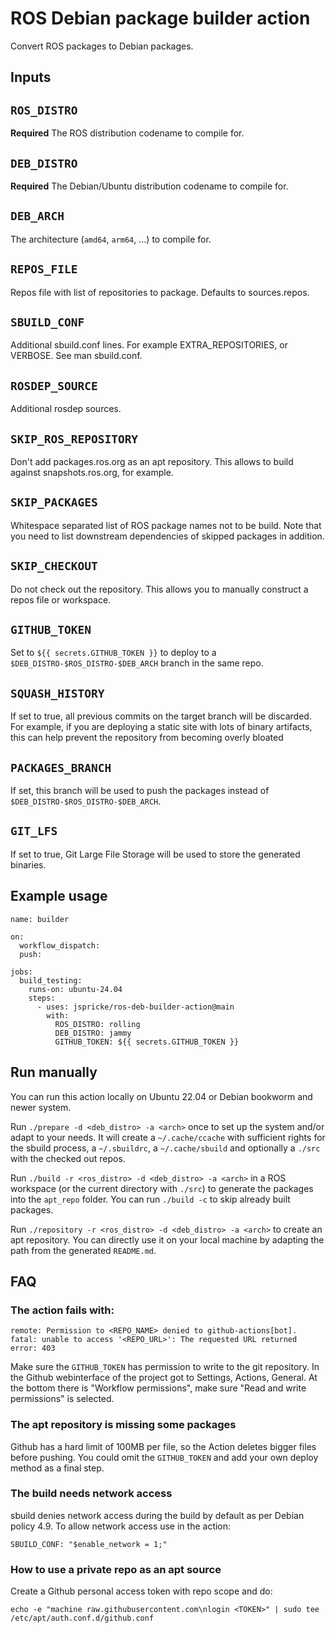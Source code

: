 # ROS Debian package builder action

Convert ROS packages to Debian packages.

## Inputs

## `ROS_DISTRO`

**Required** The ROS distribution codename to compile for.

## `DEB_DISTRO`

**Required** The Debian/Ubuntu distribution codename to compile for.

## `DEB_ARCH`

The architecture (`amd64`, `arm64`, ...) to compile for.

## `REPOS_FILE`

Repos file with list of repositories to package.
Defaults to sources.repos.

## `SBUILD_CONF`

Additional sbuild.conf lines.
For example EXTRA_REPOSITORIES, or VERBOSE.
See man sbuild.conf.

## `ROSDEP_SOURCE`

Additional rosdep sources.

## `SKIP_ROS_REPOSITORY`

Don't add packages.ros.org as an apt repository.
This allows to build against snapshots.ros.org, for example.

## `SKIP_PACKAGES`

Whitespace separated list of ROS package names not to be build.
Note that you need to list downstream dependencies of skipped packages in addition.

## `SKIP_CHECKOUT`

Do not check out the repository. This allows you to manually construct a repos file or workspace.

## `GITHUB_TOKEN`

Set to `${{ secrets.GITHUB_TOKEN }}` to deploy to a `$DEB_DISTRO-$ROS_DISTRO-$DEB_ARCH` branch in the same repo.

## ``SQUASH_HISTORY``

If set to true, all previous commits on the target branch will be discarded.
For example, if you are deploying a static site with lots of binary artifacts, this can help prevent the repository from becoming overly bloated

## ``PACKAGES_BRANCH``
If set, this branch will be used to push the packages instead of `$DEB_DISTRO-$ROS_DISTRO-$DEB_ARCH`.

## ``GIT_LFS``

If set to true, Git Large File Storage will be used to store the generated binaries.

## Example usage

```
name: builder

on:
  workflow_dispatch:
  push:

jobs:
  build_testing:
    runs-on: ubuntu-24.04
    steps:
      - uses: jspricke/ros-deb-builder-action@main
        with:
          ROS_DISTRO: rolling
          DEB_DISTRO: jammy
          GITHUB_TOKEN: ${{ secrets.GITHUB_TOKEN }}
```

## Run manually

You can run this action locally on Ubuntu 22.04 or Debian bookworm and newer system.

Run `./prepare -d <deb_distro> -a <arch>` once to set up the system and/or adapt to your needs.
It will create a `~/.cache/ccache` with sufficient rights for the sbuild process, a `~/.sbuildrc`, a `~/.cache/sbuild` and optionally a `./src` with the checked out repos.

Run `./build -r <ros_distro> -d <deb_distro> -a <arch>` in a ROS workspace (or the current directory with `./src`) to generate the packages into the `apt_repo` folder.
You can run `./build -c` to skip already built packages.

Run `./repository -r <ros_distro> -d <deb_distro> -a <arch>` to create an apt repository.
You can directly use it on your local machine by adapting the path from the generated `README.md`.

## FAQ

### The action fails with:
```
remote: Permission to <REPO_NAME> denied to github-actions[bot].
fatal: unable to access '<REPO_URL>': The requested URL returned error: 403
```

Make sure the `GITHUB_TOKEN` has permission to write to the git repository.
In the Github webinterface of the project got to Settings, Actions, General.
At the bottom there is "Workflow permissions", make sure "Read and write permissions" is selected.

### The apt repository is missing some packages

Github has a hard limit of 100MB per file, so the Action deletes bigger files before pushing.
You could omit the `GITHUB_TOKEN` and add your own deploy method as a final step.

### The build needs network access

sbuild denies network access during the build by default as per Debian policy 4.9.
To allow network access use in the action:
```
SBUILD_CONF: "$enable_network = 1;"
```

### How to use a private repo as an apt source

Create a Github personal access token with repo scope and do:
```
echo -e "machine raw.githubusercontent.com\nlogin <TOKEN>" | sudo tee /etc/apt/auth.conf.d/github.conf

```
